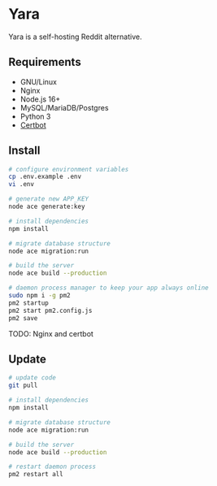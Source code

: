 # Yara

Yara is a self-hosting Reddit alternative.

## Requirements

- GNU/Linux
- Nginx
- Node.js 16+
- MySQL/MariaDB/Postgres
- Python 3
- [Certbot](https://certbot.eff.org/)

## Install

```bash
# configure environment variables
cp .env.example .env
vi .env

# generate new APP_KEY
node ace generate:key

# install dependencies
npm install

# migrate database structure
node ace migration:run

# build the server
node ace build --production

# daemon process manager to keep your app always online
sudo npm i -g pm2
pm2 startup
pm2 start pm2.config.js
pm2 save
```

TODO: Nginx and certbot

## Update

```bash
# update code
git pull

# install dependencies
npm install

# migrate database structure
node ace migration:run

# build the server
node ace build --production

# restart daemon process
pm2 restart all
```
